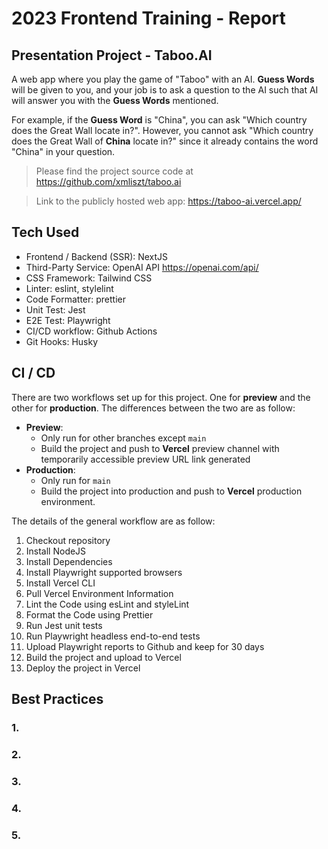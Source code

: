 # 2023 Frontend Training - Report

## Presentation Project - Taboo.AI

A web app where you play the game of "Taboo" with an AI. **Guess Words** will be given to you, and your job is to ask a question to the AI such that AI will answer you with the **Guess Words** mentioned.

For example, if the **Guess Word** is "China", you can ask "Which country does the Great Wall locate in?". However, you cannot ask "Which country does the Great Wall of **China** locate in?" since it already contains the word "China" in your question.

> Please find the project source code at https://github.com/xmliszt/taboo.ai

> Link to the publicly hosted web app: https://taboo-ai.vercel.app/

## Tech Used

- Frontend / Backend (SSR): NextJS
- Third-Party Service: OpenAI API https://openai.com/api/
- CSS Framework: Tailwind CSS
- Linter: eslint, stylelint
- Code Formatter: prettier
- Unit Test: Jest
- E2E Test: Playwright
- CI/CD workflow: Github Actions
- Git Hooks: Husky

## CI / CD

There are two workflows set up for this project. One for **preview** and the other for **production**. The differences between the two are as follow:

- **Preview**:
  - Only run for other branches except `main`
  - Build the project and push to **Vercel** preview channel with temporarily accessible preview URL link generated
- **Production**:
  - Only run for `main`
  - Build the project into production and push to **Vercel** production environment.

The details of the general workflow are as follow:

1. Checkout repository
2. Install NodeJS
3. Install Dependencies
4. Install Playwright supported browsers
5. Install Vercel CLI
6. Pull Vercel Environment Information
7. Lint the Code using esLint and styleLint
8. Format the Code using Prettier
9. Run Jest unit tests
10. Run Playwright headless end-to-end tests
11. Upload Playwright reports to Github and keep for 30 days
12. Build the project and upload to Vercel
13. Deploy the project in Vercel

## Best Practices

### 1.

### 2.

### 3.

### 4.

### 5.
